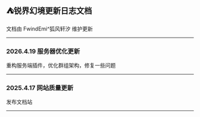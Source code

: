 ## ⛺锐界幻境更新日志文档
文档由 FwindEmi^狐风轩汐 维护更新

***

### 2026.4.19 服务器**优化**更新  
  重构服务端插件，优化群组架构，修复一些问题  
***
### 2025.4.17 网站**质量**更新  
  发布文档站  
***
